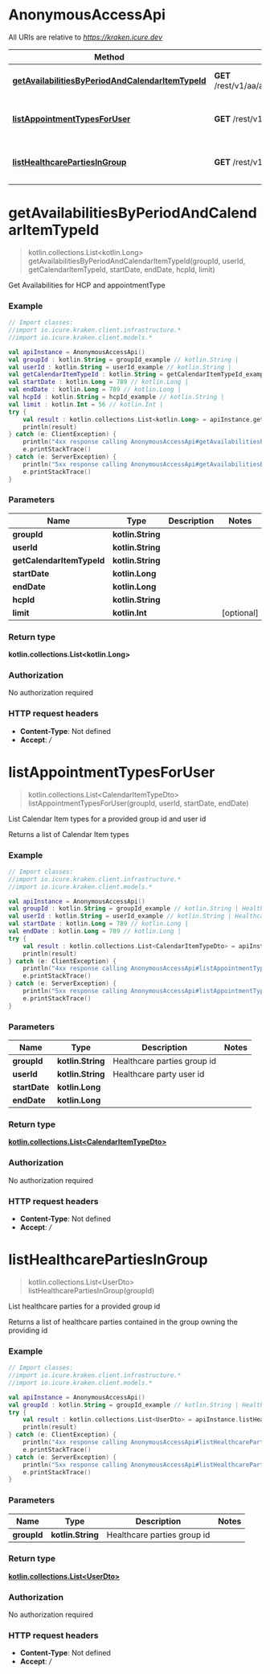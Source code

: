 # AnonymousAccessApi

All URIs are relative to *https://kraken.icure.dev*

Method | HTTP request | Description
------------- | ------------- | -------------
[**getAvailabilitiesByPeriodAndCalendarItemTypeId**](AnonymousAccessApi.md#getAvailabilitiesByPeriodAndCalendarItemTypeId) | **GET** /rest/v1/aa/available/inGroup/{groupId}/forUser/{userId}/type/{getCalendarItemTypeId} | Get Availabilities for HCP and appointmentType
[**listAppointmentTypesForUser**](AnonymousAccessApi.md#listAppointmentTypesForUser) | **GET** /rest/v1/aa/appointmentType/inGroup/{groupId}/forUser/{userId} | List Calendar Item types for a provided group id and user id
[**listHealthcarePartiesInGroup**](AnonymousAccessApi.md#listHealthcarePartiesInGroup) | **GET** /rest/v1/aa/hcparty/inGroup/{groupId} | List healthcare parties for a provided group id


<a name="getAvailabilitiesByPeriodAndCalendarItemTypeId"></a>
# **getAvailabilitiesByPeriodAndCalendarItemTypeId**
> kotlin.collections.List&lt;kotlin.Long&gt; getAvailabilitiesByPeriodAndCalendarItemTypeId(groupId, userId, getCalendarItemTypeId, startDate, endDate, hcpId, limit)

Get Availabilities for HCP and appointmentType

### Example
```kotlin
// Import classes:
//import io.icure.kraken.client.infrastructure.*
//import io.icure.kraken.client.models.*

val apiInstance = AnonymousAccessApi()
val groupId : kotlin.String = groupId_example // kotlin.String | 
val userId : kotlin.String = userId_example // kotlin.String | 
val getCalendarItemTypeId : kotlin.String = getCalendarItemTypeId_example // kotlin.String | 
val startDate : kotlin.Long = 789 // kotlin.Long | 
val endDate : kotlin.Long = 789 // kotlin.Long | 
val hcpId : kotlin.String = hcpId_example // kotlin.String | 
val limit : kotlin.Int = 56 // kotlin.Int | 
try {
    val result : kotlin.collections.List<kotlin.Long> = apiInstance.getAvailabilitiesByPeriodAndCalendarItemTypeId(groupId, userId, getCalendarItemTypeId, startDate, endDate, hcpId, limit)
    println(result)
} catch (e: ClientException) {
    println("4xx response calling AnonymousAccessApi#getAvailabilitiesByPeriodAndCalendarItemTypeId")
    e.printStackTrace()
} catch (e: ServerException) {
    println("5xx response calling AnonymousAccessApi#getAvailabilitiesByPeriodAndCalendarItemTypeId")
    e.printStackTrace()
}
```

### Parameters

Name | Type | Description  | Notes
------------- | ------------- | ------------- | -------------
 **groupId** | **kotlin.String**|  |
 **userId** | **kotlin.String**|  |
 **getCalendarItemTypeId** | **kotlin.String**|  |
 **startDate** | **kotlin.Long**|  |
 **endDate** | **kotlin.Long**|  |
 **hcpId** | **kotlin.String**|  |
 **limit** | **kotlin.Int**|  | [optional]

### Return type

**kotlin.collections.List&lt;kotlin.Long&gt;**

### Authorization

No authorization required

### HTTP request headers

 - **Content-Type**: Not defined
 - **Accept**: */*

<a name="listAppointmentTypesForUser"></a>
# **listAppointmentTypesForUser**
> kotlin.collections.List&lt;CalendarItemTypeDto&gt; listAppointmentTypesForUser(groupId, userId, startDate, endDate)

List Calendar Item types for a provided group id and user id

Returns a list of Calendar Item types

### Example
```kotlin
// Import classes:
//import io.icure.kraken.client.infrastructure.*
//import io.icure.kraken.client.models.*

val apiInstance = AnonymousAccessApi()
val groupId : kotlin.String = groupId_example // kotlin.String | Healthcare parties group id
val userId : kotlin.String = userId_example // kotlin.String | Healthcare party user id
val startDate : kotlin.Long = 789 // kotlin.Long | 
val endDate : kotlin.Long = 789 // kotlin.Long | 
try {
    val result : kotlin.collections.List<CalendarItemTypeDto> = apiInstance.listAppointmentTypesForUser(groupId, userId, startDate, endDate)
    println(result)
} catch (e: ClientException) {
    println("4xx response calling AnonymousAccessApi#listAppointmentTypesForUser")
    e.printStackTrace()
} catch (e: ServerException) {
    println("5xx response calling AnonymousAccessApi#listAppointmentTypesForUser")
    e.printStackTrace()
}
```

### Parameters

Name | Type | Description  | Notes
------------- | ------------- | ------------- | -------------
 **groupId** | **kotlin.String**| Healthcare parties group id |
 **userId** | **kotlin.String**| Healthcare party user id |
 **startDate** | **kotlin.Long**|  |
 **endDate** | **kotlin.Long**|  |

### Return type

[**kotlin.collections.List&lt;CalendarItemTypeDto&gt;**](CalendarItemTypeDto.md)

### Authorization

No authorization required

### HTTP request headers

 - **Content-Type**: Not defined
 - **Accept**: */*

<a name="listHealthcarePartiesInGroup"></a>
# **listHealthcarePartiesInGroup**
> kotlin.collections.List&lt;UserDto&gt; listHealthcarePartiesInGroup(groupId)

List healthcare parties for a provided group id

Returns a list of healthcare parties contained in the group owning the providing id

### Example
```kotlin
// Import classes:
//import io.icure.kraken.client.infrastructure.*
//import io.icure.kraken.client.models.*

val apiInstance = AnonymousAccessApi()
val groupId : kotlin.String = groupId_example // kotlin.String | Healthcare parties group id
try {
    val result : kotlin.collections.List<UserDto> = apiInstance.listHealthcarePartiesInGroup(groupId)
    println(result)
} catch (e: ClientException) {
    println("4xx response calling AnonymousAccessApi#listHealthcarePartiesInGroup")
    e.printStackTrace()
} catch (e: ServerException) {
    println("5xx response calling AnonymousAccessApi#listHealthcarePartiesInGroup")
    e.printStackTrace()
}
```

### Parameters

Name | Type | Description  | Notes
------------- | ------------- | ------------- | -------------
 **groupId** | **kotlin.String**| Healthcare parties group id |

### Return type

[**kotlin.collections.List&lt;UserDto&gt;**](UserDto.md)

### Authorization

No authorization required

### HTTP request headers

 - **Content-Type**: Not defined
 - **Accept**: */*

